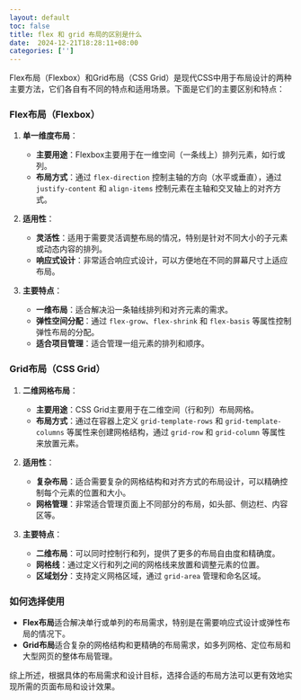 ```yaml
---
layout: default
toc: false
title: flex 和 grid 布局的区别是什么
date:  2024-12-21T18:28:11+08:00
categories: ['']
---
```


 
Flex布局（Flexbox）和Grid布局（CSS Grid）是现代CSS中用于布局设计的两种主要方法，它们各自有不同的特点和适用场景。下面是它们的主要区别和特点：
<!--more-->

### Flex布局（Flexbox）

1. **单一维度布局**：
   - **主要用途**：Flexbox主要用于在一维空间（一条线上）排列元素，如行或列。
   - **布局方式**：通过 `flex-direction` 控制主轴的方向（水平或垂直），通过 `justify-content` 和 `align-items` 控制元素在主轴和交叉轴上的对齐方式。

2. **适用性**：
   - **灵活性**：适用于需要灵活调整布局的情况，特别是针对不同大小的子元素或动态内容的排列。
   - **响应式设计**：非常适合响应式设计，可以方便地在不同的屏幕尺寸上适应布局。

3. **主要特点**：
   - **一维布局**：适合解决沿一条轴线排列和对齐元素的需求。
   - **弹性空间分配**：通过 `flex-grow`、`flex-shrink` 和 `flex-basis` 等属性控制弹性布局的分配。
   - **适合项目管理**：适合管理一组元素的排列和顺序。

### Grid布局（CSS Grid）

1. **二维网格布局**：
   - **主要用途**：CSS Grid主要用于在二维空间（行和列）布局网格。
   - **布局方式**：通过在容器上定义 `grid-template-rows` 和 `grid-template-columns` 等属性来创建网格结构，通过 `grid-row` 和 `grid-column` 等属性来放置元素。

2. **适用性**：
   - **复杂布局**：适合需要复杂的网格结构和对齐方式的布局设计，可以精确控制每个元素的位置和大小。
   - **网格管理**：非常适合管理页面上不同部分的布局，如头部、侧边栏、内容区等。

3. **主要特点**：
   - **二维布局**：可以同时控制行和列，提供了更多的布局自由度和精确度。
   - **网格线**：通过定义行和列之间的网格线来放置和调整元素的位置。
   - **区域划分**：支持定义网格区域，通过 `grid-area` 管理和命名区域。

### 如何选择使用

- **Flex布局**适合解决单行或单列的布局需求，特别是在需要响应式设计或弹性布局的情况下。
- **Grid布局**适合复杂的网格结构和更精确的布局需求，如多列网格、定位布局和大型网页的整体布局管理。

综上所述，根据具体的布局需求和设计目标，选择合适的布局方法可以更有效地实现所需的页面布局和设计效果。